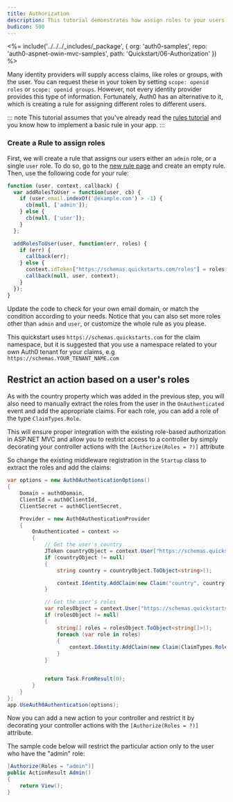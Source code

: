 ```yaml
---
title: Authorization
description: This tutorial demonstrates how assign roles to your users, and use those claims to authorize or deny a user to access certain routes in the app.
budicon: 500
---
```


<%= include('../../../_includes/_package', {
  org: 'auth0-samples',
  repo: 'auth0-aspnet-owin-mvc-samples',
  path: 'Quickstart/06-Authorization'
}) %>

Many identity providers will supply access claims, like roles or groups, with the user. You can request these in your token by setting `scope: openid roles` or `scope: openid groups`. However, not every identity provider provides this type of information. Fortunately, Auth0 has an alternative to it, which is creating a rule for assigning different roles to different users.

::: note
This tutorial assumes that you've already read the [rules tutorial](/quickstart/webapp/aspnet-owin/05-rules) and you know how to implement a basic rule in your app.
:::

### Create a Rule to assign roles

First, we will create a rule that assigns our users either an `admin` role, or a single `user` role. To do so, go to the [new rule page](${manage_url}/#/rules/new) and create an empty rule. Then, use the following code for your rule:

```js
function (user, context, callback) {
  var addRolesToUser = function(user, cb) {
    if (user.email.indexOf('@example.com') > -1) {
      cb(null, ['admin']);
    } else {
      cb(null, ['user']);
    }
  };

  addRolesToUser(user, function(err, roles) {
    if (err) {
      callback(err);
    } else {
      context.idToken["https://schemas.quickstarts.com/roles"] = roles;     
      callback(null, user, context);
    }
  });
}
```

Update the code to check for your own email domain, or match the condition according to your needs. Notice that you can also set more roles other than `admin` and `user`, or customize the whole rule as you please.

This quickstart uses `https://schemas.quickstarts.com` for the claim namespace, but it is suggested that you use a namespace related to your own Auth0 tenant for your claims, e.g `https://schemas.YOUR_TENANT_NAME.com`

## Restrict an action based on a user's roles

As with the country property which was added in the previous step, you will also need to manually extract the roles from the user in the `OnAuthenticated` event and add the appropriate claims. For each role, you can add a role of the type `ClaimTypes.Role`.

This will ensure proper integration with the existing role-based authorization in ASP.NET MVC and allow you to restrict access to a controller by simply decorating your controller actions with the `[Authorize(Roles = ?)]` attribute

So change the existing middleware registration in the `Startup` class to extract the roles and add the claims:

```csharp
var options = new Auth0AuthenticationOptions()
{
    Domain = auth0Domain,
    ClientId = auth0ClientId,
    ClientSecret = auth0ClientSecret,

    Provider = new Auth0AuthenticationProvider
    {
        OnAuthenticated = context =>
        {
            // Get the user's country
            JToken countryObject = context.User["https://schemas.quickstarts.com/country"];
            if (countryObject != null)
            {
                string country = countryObject.ToObject<string>();

                context.Identity.AddClaim(new Claim("country", country, ClaimValueTypes.String, context.Connection));
            }

            // Get the user's roles
            var rolesObject = context.User["https://schemas.quickstarts.com/roles"];
            if (rolesObject != null)
            {
                string[] roles = rolesObject.ToObject<string[]>();
                foreach (var role in roles)
                {
                    context.Identity.AddClaim(new Claim(ClaimTypes.Role, role, ClaimValueTypes.String, context.Connection));
                }
            }


            return Task.FromResult(0);
        }
    }
};
app.UseAuth0Authentication(options);
```

Now you can add a new action to your controller and restrict it by decorating your controller actions with the `[Authorize(Roles = ?)]` attribute.

The sample code below will restrict the particular action only to the user who have the "admin" role:

```csharp
[Authorize(Roles = "admin")]
public ActionResult Admin()
{
    return View();
}
```
